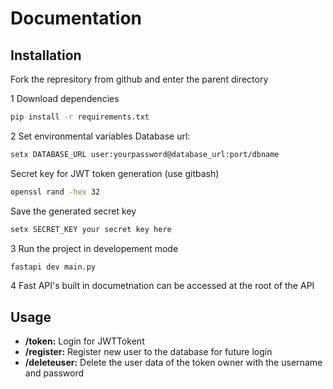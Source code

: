 # Documentation
## Installation
Fork the represitory from github and enter the parent directory

1 Download dependencies
```bash
pip install -r requirements.txt
```

2 Set environmental variables
Database url:
```bash
setx DATABASE_URL user:yourpassword@database_url:port/dbname
```
Secret key for JWT token generation (use gitbash)
```bash
openssl rand -hex 32
```
Save the generated secret key
```bash
setx SECRET_KEY your secret key here
```
3 Run the project in developement mode
```bash
fastapi dev main.py
```
4 Fast API's built in documetnation can be accessed at the root of the API

## Usage
- **/token:** Login for JWTTokent
- **/register:** Register new user to the database for future login
- **/deleteuser:** Delete the user data of the token owner with the username and password

